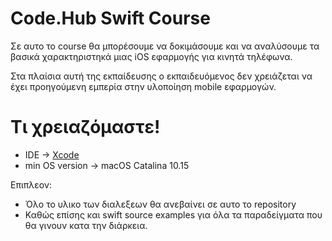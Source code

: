 # Code.Hub Swift Course

Σε αυτο το course θα μπορέσουμε να δοκιμάσουμε και να αναλύσουμε τα βασικά χαρακτηριστηκά μιας iOS εφαρμογής για κινητά τηλέφωνα.

Στα πλαίσια αυτή της εκπαίδευσης ο εκπαιδευόμενος δεν χρειάζεται να έχει προηγούμενη εμπερία στην υλοποίηση mobile εφαρμογών.

# Τι χρειαζόμαστε!

  - IDE -> [Xcode][iosDev]
  - min OS version -> macOS Catalina 10.15

Επιπλεον:
-   Όλο το υλικο των διαλεξεων θα ανεβαίνει σε αυτο το repository
-   Καθώς επίσης και swift source examples για όλα τα παραδείγματα που
    θα γινουν κατα την διάρκεια.

   [iosDev]: <https://developer.apple.com/xcode/>

